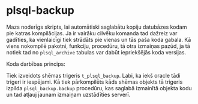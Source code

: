 plsql-backup
=============

Mazs noderīgs skripts, lai automātiski saglabātu kopiju datubāzes kodam pie katras kompilācijas.
Ja ir vairāku cilvēku komanda tad dažreiz var gadīties,
ka vienlaicīgi tiek strādāts pie vienas un tās paša koda gabala. 
Kā viens nokompilē pakotni, funkciju, procedūru, tā otra izmaiņas pazūd, 
ja tā notiek tad no `plsql_archive` tabulas var dabūt iepriekšējās koda versijas.

Koda darbības princips:

Tiek izveidots shēmas trigeris `t_plsql_backup`. Labi, ka iekš oracle tādi trigeri ir iespējami.
Kā tiek pārkompilēts kāds shēmas objekts tā trigeris izpilda `plsql_backup.backup` procedūru,
kas saglabā izmainītā objekta kodu un tad atļauj jaunam izmaiņam uzstādīties serverī.
